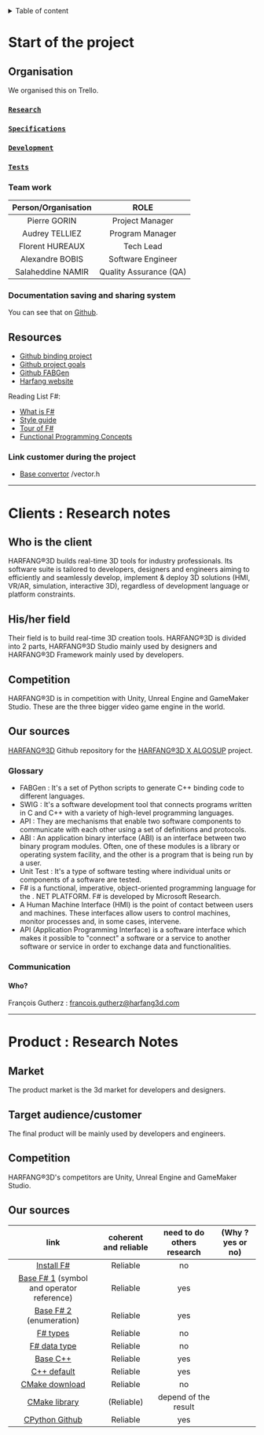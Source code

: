 <details>
<summary>Table of content</summary>

- [Start of the project](#start-of-the-project)
  - [Organisation](#organisation)
    - [`Research`](#research)
    - [`Specifications`](#specifications)
    - [`Development`](#development)
    - [`Tests`](#tests)
    - [Team work](#team-work)
    - [Documentation saving and sharing system](#documentation-saving-and-sharing-system)
  - [Resources](#resources)
    - [Link customer during the project](#link-customer-during-the-project)
- [Clients : Research notes](#clients--research-notes)
  - [Who is the client](#who-is-the-client)
  - [His/her field](#hisher-field)
  - [Competition](#competition)
  - [Our sources](#our-sources)
    - [Glossary](#glossary)
    - [Communication](#communication)
      - [Who?](#who)
- [Product : Research Notes](#product--research-notes)
  - [Market](#market)
  - [Target audience/customer](#target-audiencecustomer)
  - [Competition](#competition-1)
  - [Our sources](#our-sources-1)
</details>

# Start of the project

## Organisation

We organised this on Trello.
### [`Research`](https://trello.com/b/SSmTA8tX/research-tasks) 
### [`Specifications`](https://trello.com/b/NfldDbhp/specifications)
### [`Development`](https://trello.com/b/MmryR9Sn/dev)
### [`Tests`](https://trello.com/b/zXXlaN8F/tests)

### Team work

| Person/Organisation |   ROLE  |
| :----: | :-----: |
| Pierre GORIN      | Project Manager       |
| Audrey TELLIEZ    | Program Manager       |
| Florent HUREAUX   | Tech Lead             |
| Alexandre BOBIS   | Software Engineer     |
| Salaheddine NAMIR | Quality Assurance (QA)|

### Documentation saving and sharing system

You can see that on [Github](https://github.com/algosup/2022-2023-project-3-harfang3d-binding-Project-2-group).

## Resources

- [Github binding project](https://github.com/harfang3d/algosup-binding-project)
- [Github project goals](https://github.com/algosup/2022-2023-project-3-harfang3d-binding-Project-2-group)
- [Github FABGen](https://github.com/ejulien/FABGen)
- [Harfang website](https://www.harfang3d.com/en_US/)

Reading List F#:

- [What is F#](https://learn.microsoft.com/en-us/dotnet/fsharp/what-is-fsharp)
- [Style guide](https://learn.microsoft.com/en-us/dotnet/fsharp/style-guide/)
- [Tour of F#](https://learn.microsoft.com/en-us/dotnet/fsharp/tour)
- [Functional Programming Concepts](https://learn.microsoft.com/en-us/dotnet/fsharp/tutorials/functional-programming-concepts)

### Link customer during the project

- [Base convertor](https://github.com/jackdalton/vector-cpp/blob/master/src/vector.h) /vector.h

---------------------------------------------------------------------------------------

# Clients : Research notes

## Who is the client

HARFANG®3D builds real-time 3D tools for industry professionals. Its software suite is tailored to developers, designers and engineers aiming to efficiently and seamlessly develop, implement & deploy 3D solutions (HMI, VR/AR, simulation, interactive 3D), regardless of development language or platform constraints.

## His/her field

Their field is to build real-time 3D creation tools. HARFANG®3D is divided into 2 parts, HARFANG®3D Studio mainly used by designers and HARFANG®3D Framework mainly used by developers.

## Competition

HARFANG®3D is in competition with Unity, Unreal Engine and GameMaker Studio. These are the three bigger video game engine in the world.

## Our sources

[HARFANG®3D](https://www.harfang3d.com/en_US/)
Github repository for the [HARFANG®3D X ALGOSUP](https://github.com/harfang3d/algosup-binding-project) project.

### Glossary

- FABGen : It's a set of Python scripts to generate C++ binding code to different languages.
- SWIG : It's a software development tool that connects programs written in C and C++ with a variety of high-level programming languages.
- API : They are mechanisms that enable two software components to communicate with each other using a set of definitions and protocols.
- ABI : An application binary interface (ABI) is an interface between two binary program modules. Often, one of these modules is a library or operating system facility, and the other is a program that is being run by a user.
- Unit Test : It's a type of software testing where individual units or components of a software are tested.
- F# is a functional, imperative, object-oriented programming language for the . NET PLATFORM. F# is developed by Microsoft Research.
- A Human Machine Interface (HMI) is the point of contact between users and machines. These interfaces allow users to control machines, monitor processes and, in some cases, intervene.
- API (Application Programming Interface) is a software interface which makes it possible to "connect" a software or a service to another software or service in order to exchange data and functionalities.

### Communication

#### Who?

François Gutherz : francois.gutherz@harfang3d.com

---------------------------------------------------------------------------------------

# Product : Research Notes

## Market

The product market is the 3d market for developers and designers.

## Target audience/customer

The final product will be mainly used by developers and engineers.

## Competition

HARFANG®3D's competitors are Unity, Unreal Engine and GameMaker Studio.

## Our sources

|link  |coherent and reliable |need to do others research |(Why ? yes or no) |
|:---:|:---:|:---:|:--:|
|[Install F#](https://learn.microsoft.com/en-us/dotnet/fsharp/get-started/install-fsharp)| Reliable | no  |
|[Base F# 1](https://learn.microsoft.com/en-us/dotnet/fsharp/language-reference/symbol-and-operator-reference/) (symbol and operator reference)| Reliable | yes |
|[Base F# 2](https://learn.microsoft.com/en-us/dotnet/fsharp/language-reference/enumerations) (enumeration)| Reliable | yes  |
|[F# types](https://docwiki.embarcadero.com/RADStudio/Sydney/en/Int8,_int16,_int32,_int64,_Unsigned_int64,_Extended_Integer_Types)| Reliable | no |
|[F# data type](https://www.tutorialspoint.com/fsharp/fsharp_data_types.htm)| Reliable | no |
|[Base C++](https://learn.microsoft.com/fr-fr/cpp/cpp/basic-concepts-cpp?view=msvc-170)| Reliable | yes |
|[C++ default](https://www.w3schools.com/cpp/default.asp)| Reliable | yes |
|[CMake download](https://cmake.org/download/)| Reliable | no |
|[CMake library](https://cmake.org/pipermail/cmake/2008-August/023194.html)| (Reliable) | depend of the result |
|[CPython Github](https://github.com/python/cpython#using-python)| Reliable | yes |
